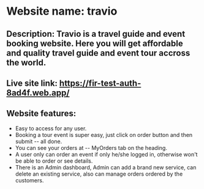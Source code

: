 # Website name: travio  
## Description: Travio is a travel guide and event booking website. Here you will get affordable and quality travel guide and event tour accross the world.

## Live site link: https://fir-test-auth-8ad4f.web.app/

## Website features:
* Easy to access for any user.
* Booking a tour event is super easy, just click on order button and then submit -- all done.
* You can see your orders at -- MyOrders tab on the heading.
* A user only can order an event if only he/she logged in, otherwise won't be able to order or see details.
* There is an Admin dashboard, Admin can add a brand new service, can delete an existing service, also can manage orders ordered by the customers.





